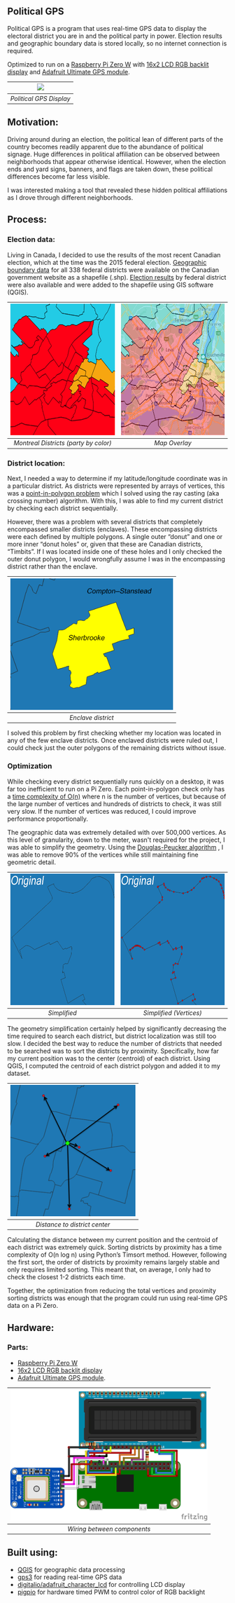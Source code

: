 ## Political GPS
Political GPS is a program that uses real-time GPS data to display the electoral district you are in and the political party in power. 
Election results and geographic boundary data is stored locally, so no internet connection is required.

Optimized to run on a [Raspberry Pi Zero W](https://www.raspberrypi.org/products/raspberry-pi-zero-w/) with
 [16x2 LCD RGB backlit display](https://www.sparkfun.com/products/10862) and [Adafruit Ultimate GPS module](https://www.adafruit.com/product/746).

| <img src="assets/GPSDisplay.gif" height="150"></img> | 
| :---: |
| *Political GPS Display* |

## Motivation:
Driving around during an election, the political lean of different parts of the country becomes readily apparent due to 
the abundance of political signage. Huge differences in political affiliation can be observed between neighborhoods that
appear otherwise identical. However, when the election ends and yard signs, banners, and flags are taken down, these
political differences become far less visible. 

I was interested making a tool that revealed these hidden political affiliations as I drove through different neighborhoods. 

## Process:

### Election data:
Living in Canada, I decided to use the results of the most recent Canadian election, which at the time was the 2015 
federal election. [Geographic boundary data](https://open.canada.ca/data/en/dataset/5931f6f0-0008-4b0c-94d7-a1ff596182c5#rate)
for all 338 federal districts were available on the Canadian government website as a shapefile (.shp). 
[Election results](https://www.elections.ca/content.aspx?section=res&dir=rep/off/42gedata&document=summary&lang=e)
by federal district were also available  and were added to the shapefile using GIS software (QGIS).

| <img src="/assets/Montreal Map.png" height="300" width="300"></img> | <img src="/assets/Montreal Map Overlay.png" height="300" width="300"></img> | 
| :---: | :---: |
| *Montreal Districts (party by color)* | *Map Overlay* | 

### District location:
Next, I needed a way to determine if my latitude/longitude coordinate was in a particular district. As districts were 
represented by arrays of vertices, this was a [point-in-polygon problem](https://en.wikipedia.org/wiki/Point_in_polygon) 
which I solved using the ray casting (aka crossing number) algorithm. With this, I was able to find my current district 
by checking each district sequentially.

However, there was a problem with several districts that completely encompassed smaller districts (enclaves). 
These encompassing districts were each defined by multiple polygons. A single outer “donut” and one or more inner 
“donut holes” or, given that these are Canadian districts, “Timbits”. If I was located inside one of these holes and I 
only checked the outer donut polygon, I would wrongfully assume I was in the encompassing district rather than the enclave.

| <img src="/assets/DonutExample.png" height="300"></img> | 
| :---: |
| *Enclave district* | 

I solved this problem by first checking whether my location was located in any of the few enclave districts. 
Once enclaved districts were ruled out, I could check just the outer polygons of the remaining districts without issue.

### Optimization

While checking every district sequentially runs quickly on a desktop, it was far too inefficient to run on a Pi Zero. 
Each point-in-polygon check only has a [time complexity of O(n)](https://www.sciencedirect.com/science/article/pii/S0098300496000714)
where n is the number of vertices, but because of the large number of vertices and hundreds of districts to check, 
it was still very slow. If the number of vertices was reduced, I could improve performance proportionally.

The geographic data was extremely detailed with over 500,000 vertices. As this level of granularity, down to the meter,
wasn't required for the project, I was able to simplify the geometry. Using the [Douglas-Peucker algorithm](https://en.wikipedia.org/wiki/Ramer%E2%80%93Douglas%E2%80%93Peucker_algorithm )
, I was able to remove 90% of the vertices while still maintaining fine geometric detail.

| <img src="/assets/Simplification.gif" height="300"></img> | <img src="/assets/Simplification_vertices.gif" height="300"></img> | 
| :---: | :---: |
| *Simplified* | *Simplified (Vertices)* |

The geometry simplification certainly helped by significantly decreasing the time required to search each district, 
but district localization was still too slow. I decided the best way to reduce the number of districts that needed 
to be searched was to sort the districts by proximity. Specifically, how far my current position was to the center 
(centroid) of each district. Using QGIS, I computed the centroid of each district polygon and added it to my dataset. 

| <img src="/assets/Distance_Arrows.png" height="300"></img> | 
| :---: |
| *Distance to district center* |

Calculating the distance between my current position and the centroid of each district was extremely quick. 
Sorting districts by proximity has a time complexity of O(n log n) using Python’s Timsort method. However, following 
the first sort, the order of districts by proximity remains largely stable and only requires limited sorting. This meant
that, on average, I only had to check the closest 1-2 districts each time.

Together, the optimization from reducing the total vertices and proximity sorting districts was enough that the program 
could run using real-time GPS data on a Pi Zero.

## Hardware:
### Parts:
- [Raspberry Pi Zero W](https://www.raspberrypi.org/products/raspberry-pi-zero-w/)
- [16x2 LCD RGB backlit display](https://www.sparkfun.com/products/10862) 
- [Adafruit Ultimate GPS module](https://www.adafruit.com/product/746).

| <img src="/assets/GPS Pi Hat_bb.png" height="300"></img> | 
| :---: |
| *Wiring between components* |

## Built using:
- [QGIS](https://www.qgis.org/en/site/) for geographic data processing 
- [gps3](https://pypi.org/project/gps3/) for reading real-time GPS data 
- [digitalio/adafruit_character_lcd](https://github.com/adafruit/Adafruit_CircuitPython_CharLCD) for controlling LCD display 
- [pigpio](http://abyz.me.uk/rpi/pigpio/index.html) for hardware timed PWM to control color of RGB backlight 

